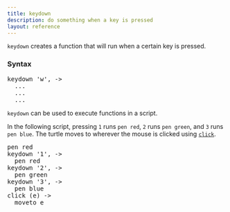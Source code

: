 ```yaml
---
title: keydown
description: do something when a key is pressed
layout: reference
---
```


`keydown` creates a function that will run when a certain key is pressed. 

### Syntax

<pre class="jumbo">
keydown '<span data-dfnup="key to activate">w</span>', ->
<span data-dfnright="code to run">  ...
  ...
  ...</span>
</pre>

`keydown` can be used to execute functions in a script. 

In the following script, pressing `1` runs `pen red`, `2` runs `pen green`, and `3` runs `pen blue`. The turtle moves to wherever the mouse is clicked using [`click`](click.html). 

<pre class="examp">
pen red
keydown '1', ->
  pen red
keydown '2', ->
  pen green
keydown '3', ->
  pen blue
click (e) ->
  moveto e
</pre>

<script type="demo">
demo ->
  pen red
  keydown '1', ->
    pen red
  keydown '2', ->
    pen green
  keydown '3', ->
    pen blue
  click (e) ->
    moveto e
</script>
